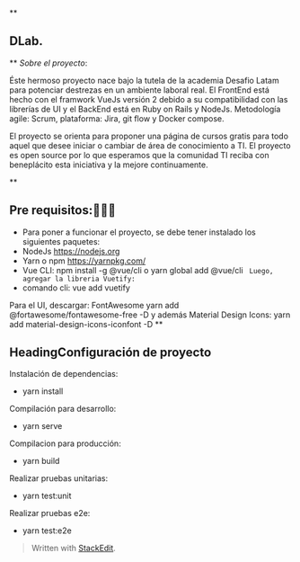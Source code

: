 
**

## DLab.

**
*Sobre el proyecto*:

Éste hermoso proyecto nace bajo la tutela de la academia Desafio Latam para potenciar destrezas en un ambiente laboral real. El FrontEnd está hecho con el framwork VueJs versión 2 debido a su compatibilidad con las librerías de UI y el BackEnd está en Ruby on Rails y NodeJs. Metodología agile: Scrum, plataforma: Jira, git flow y Docker compose.

El proyecto se orienta para proponer una página de cursos gratis para todo aquel que desee iniciar o cambiar de área de conocimiento a TI.
El proyecto es open source por lo  que esperamos  que la comunidad TI reciba con beneplácito esta iniciativa y la mejore continuamente.

**

## Pre requisitos:🚀🚀🚀

 - Para poner a funcionar el proyecto, se debe tener instalado los siguientes paquetes: 
 - NodeJs https://nodejs.org
 - Yarn o npm  https://yarnpkg.com/
 - Vue CLI: 
npm install -g @vue/cli
o
yarn global add @vue/cli
`
Luego, agregar la libreria Vuetify:`
 - comando cli: vue add vuetify
 
Para el UI, descargar:
FontAwesome
yarn add @fortawesome/fontawesome-free -D
y además
Material Design  Icons:
yarn add material-design-icons-iconfont -D
**
## HeadingConfiguración de proyecto
Instalación de dependencias:

 - yarn install

Compilación para desarrollo:

 - yarn serve

Compilacion para producción:

 - yarn build

Realizar pruebas unitarias:

 - yarn test:unit

Realizar pruebas e2e:

 - yarn test:e2e

> Written with [StackEdit](https://stackedit.io/).
